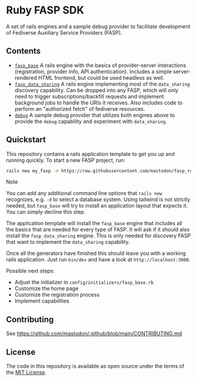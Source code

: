# Ruby FASP SDK 

A set of rails engines and a sample debug provider to facilitate
development of Fediverse Auxiliary Service Providers (FASP).

## Contents

* [`fasp_base`](fasp_base/)
  A rails engine with the basics of provider-server interactions
  (registration, provider info, API authentication). Includes a simple
  server-rendered HTML frontend, but could be used headless as well.
* [`fasp_data_sharing`](fasp_data_sharing/)
  A rails engine implementing most of the `data_sharing` discovery
  capability. Can be dropped into any FASP, which will only need to
  trigger subscriptions/backfill requests and implement background jobs
  to handle the URIs it receives. Also includes code to perform an
  "authorized fetch" of fediverse resources.
* [`debug`](debug/)
  A sample debug provider that utilizes both engines above to provide
  the `debug` capability and experiment with `data_sharing`.

## Quickstart

This repository contains a rails application template to get you up and
running quickly. To start a new FASP project, run:

```sh
rails new my_fasp -m https://raw.githubusercontent.com/mastodon/fasp_ruby/refs/heads/main/template.rb --css tailwind
```

> [!NOTE]
> You can add any additional command line options that `rails new`
> recognizes, e.g. `-d` to select a database system.
> Using tailwind is not strictly needed, but `fasp_base` will try to
> install an application layout that expects it. You can simply decline
> this step.

The application template will install the `fasp_base` engine that
includes all the basics that are needed for every type of FASP. It will
ask if it should also install the `fasp_data_sharing` engine. This is
only needed for discovery FASP that want to implement the `data_sharing`
capability.

Once all the generators have finished this should leave you with a
working rails application. Just run `bin/dev` and have a look at
`http://localhost:3000`.

Possible next steps:

* Adjust the initializer in `config/initializers/fasp_base.rb`
* Customize the home page
* Customize the registration process
* Implement capabilities

## Contributing

See https://github.com/mastodon/.github/blob/main/CONTRIBUTING.md

## License

The code in this repository is available as open source under the terms
of the [MIT License](https://opensource.org/licenses/MIT).
